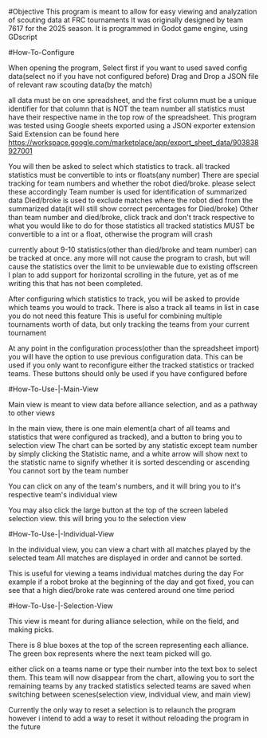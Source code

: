 #Objective
This program is meant to allow for easy viewing and analyzation of scouting data at FRC tournaments
It was originally designed by team 7617 for the 2025 season. 
It is programmed in Godot game engine, using GDscript

#How-To-Configure

When opening the program, Select first if you want to used saved config data(select no if you have not configured before)
Drag and Drop a JSON file of relevant raw scouting data(by the match)

all data must be on one spreadsheet, and the first column must be a unique identifier for that column that is NOT the team number
all statistics must have their respective name in the top row of the spreadsheet.
This program was tested using Google sheets exported using a JSON exporter extension
Said Extension can be found here https://workspace.google.com/marketplace/app/export_sheet_data/903838927001

You will then be asked to select which statistics to track. all tracked statistics must be convertible to ints or floats(any number)
There are special tracking for team numbers and whether the robot died/broke. please select these accordingly
Team number is used for identification of summarized data
Died/broke is used to exclude matches where the robot died from the summarized data(it will still show correct percentages for Died/broke)
Other than team number and died/broke, click track and don't track respective to what you would like to do for those statistics
all tracked statistics MUST be convertible to a int or a float, otherwise the program will crash

currently about 9-10 statistics(other than died/broke and team number) can be tracked at once. 
any more will not cause the program to crash, but will cause the statistics over the limit to be unviewable due to existing offscreen
I plan to add support for horizontal scrolling in the future, yet as of me writing this that has not been completed.

After configuring which statistics to track, you will be asked to provide which teams you would to track. 
There is also a track all teams in list in case you do not need this feature
This is useful for combining multiple tournaments worth of data, but only tracking the teams from your current tournament

At any point in the configuration process(other than the spreadsheet import) you will have the option to use previous configuration data.
This can be used if you only want to reconfigure either the tracked statistics or tracked teams. These buttons should only be used if you have configured before

#How-To-Use-|-Main-View

Main view is meant to view data before alliance selection, and as a pathway to other views

In the main view, there is one main element(a chart of all teams and statistics that were configured as tracked), and a button to bring you to selection view
The chart can be sorted by any statistic except team number by simply clicking the Statistic name, and a white arrow will show next to the statistic name to signify whether it is sorted descending or ascending
You cannot sort by the team number

You can click on any of the team's numbers, and it will bring you to it's respective team's individual view

You may also click the large button at the top of the screen labeled selection view. this will bring you to the selection view

#How-To-Use-|-Individual-View

In the individual view, you can view a chart with all matches played by the selected team
All matches are displayed in order and cannot be sorted.

This is useful for viewing a teams individual matches during the day
For example if a robot broke at the beginning of the day and got fixed, you can see that a high died/broke rate was centered around one time period

#How-To-Use-|-Selection-View

This view is meant for during alliance selection, while on the field, and making picks.

There is 8 blue boxes at the top of the screen representing each alliance.
The green box represents where the next team picked will go.

either click on a teams name or type their number into the text box to select them. 
This team will now disappear from the chart, allowing you to sort the remaining teams by any tracked statistics
selected teams are saved when switching between scenes(selection view, individual view, and main view)

Currently the only way to reset a selection is to relaunch the program
however i intend to add a way to reset it without reloading the program in the future
